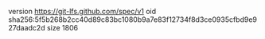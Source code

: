 version https://git-lfs.github.com/spec/v1
oid sha256:5f5b268b2cc40d89c83bc1080b9a7e83f12734f8d3ce0935cfbd9e927daadc2d
size 1806

